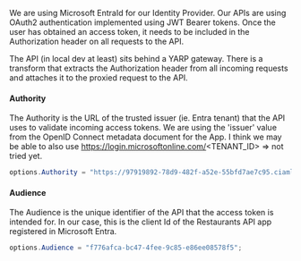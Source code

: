 
We are using Microsoft EntraId for our Identity Provider. Our APIs are using OAuth2 authentication implemented using JWT Bearer tokens. Once the user has obtained an access token, it needs to be included in the Authorization header on all requests to the API.

The API (in local dev at least) sits behind a YARP gateway. There is a transform that extracts the Authorization header from all incoming requests and attaches it to the proxied request to the API. 
#### Authority

The Authority is the URL of the trusted issuer (ie. Entra tenant) that the API uses to validate incoming access tokens.  We are using the 'issuer' value from the OpenID Connect metadata document for the App.  I think we may be able to also use https://login.microsoftonline.com/<TENANT_ID> => not tried yet.

```cs
options.Authority = "https://97919892-78d9-482f-a52e-55bfd7ae7c95.ciamlogin.com/97919892-78d9-482f-a52e-55bfd7ae7c95/v2.0";  
```

#### Audience
The Audience is the unique identifier of the API that the access token is intended for. In our case, this is the client Id of the Restaurants API app registered in Microsoft Entra.

```cs
options.Audience = "f776afca-bc47-4fee-9c85-e86ee08578f5";
```
